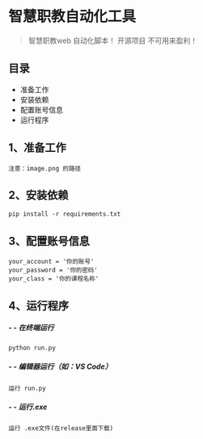 # 智慧职教自动化工具
> 智慧职教web 自动化脚本！ 开源项目 不可用来盈利！
## 目录
 - 准备工作
 - 安装依赖 
 - 配置账号信息
 - 运行程序
##  1、准备工作

    注意：image.png 的路径

##  2、安装依赖

    pip install -r requirements.txt

##  3、配置账号信息

	your_account = '你的账号'
	your_password = '你的密码'
	your_class = '你的课程名称'

##  4、运行程序
##### - - 在终端运行
	python run.py 
   
##### - - 编辑器运行（如：VS Code）
	运行 run.py 
    
##### - - 运行.exe
 	运行 .exe文件(在release里面下载)
